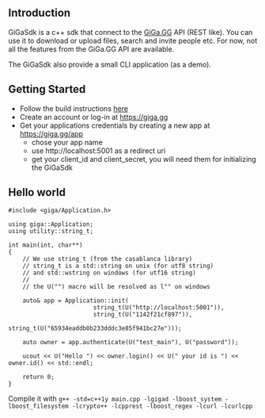 
Introduction
------------

GiGaSdk is a c++ sdk that connect to the [GiGa.GG](https://giga.gg) API (REST like).
You can use it to download or upload files, search and invite people etc.
For now, not all the features from the GiGa.GG API are available.
 
The GiGaSdk also provide a small CLI application (as a demo).

Getting Started
---------------

- Follow the build instructions [here](md__home_thomas_code__gi_ga_sdk__r_e_a_d_m_e.html)
- Create an account or log-in at https://giga.gg 
- Get your applications credentials by creating a new app at https://giga.gg/app
    - chose your app name
    - use http://localhost:5001 as a redirect uri
    - get your client_id and client_secret, you will need them for initializing the GiGaSdk

Hello world
-----------

~~~{cpp}
#include <giga/Application.h>

using giga::Application;
using utility::string_t;

int main(int, char**)
{
    // We use string_t (from the casablanca library)
    // string_t is a std::string on unix (for utf8 string)
    // and std::wstring on windows (for utf16 string)
    //
    // the U("") macro will be resolved as l"" on windows

    auto& app = Application::init(
                        string_t(U("http://localhost:5001")),
                        string_t(U("1142f21cf897")),
                        string_t(U("65934eaddb0b233dddc3e85f941bc27e")));

    auto owner = app.authenticate(U("test_main"), U("password"));

    ucout << U("Hello ") << owner.login() << U(" your id is ") << owner.id() << std::endl;

    return 0;
}
~~~

Compile it with ```g++ -std=c++1y main.cpp -lgigad -lboost_system -lboost_filesystem -lcrypto++ -lcpprest -lboost_regex -lcurl -lcurlcpp```




